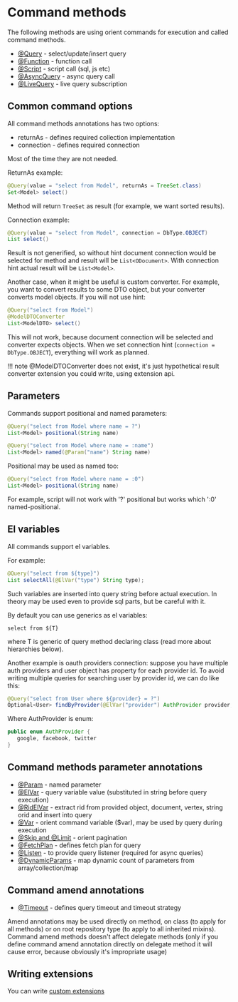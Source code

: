 # Command methods

The following methods are using orient commands for execution and called command methods.

* [@Query](command/query.md)  - select/update/insert query
* [@Function](command/function.md) - function call
* [@Script](command/script.md) - script call (sql, js etc)
* [@AsyncQuery](command/asyncquery.md) - async query call
* [@LiveQuery](command/livequery.md) - live query subscription

## Common command options

All command methods annotations has two options:

* returnAs - defines required collection implementation
* connection - defines required connection

Most of the time they are not needed.

ReturnAs example:

```java
@Query(value = "select from Model", returnAs = TreeSet.class)
Set<Model> select()
```

Method will return `TreeSet` as result (for example, we want sorted results).

Connection example:

```java
@Query(value = "select from Model", connection = DbType.OBJECT)
List select()
```

Result is not generified, so without hint document connection would be selected for method and result will be
`List<ODocument>`. With connection hint actual result will be `List<Model>`.

Another case, when it might be useful is custom converter. For example, you want to convert results to some DTO object, but your converter converts model objects. If you will not use hint:

```java
@Query("select from Model")
@ModelDTOConverter
List<ModelDTO> select()
```
This will not work, because document connection will be selected and converter expects objects. 
When we set connection hint (`connection = DbType.OBJECT`), everything will work as planned.

!!! note 
    @ModelDTOConverter does not exist, it's just hypothetical result converter extension you could write, using extension api.

## Parameters

Commands support positional and named parameters:

```java
@Query("select from Model where name = ?")
List<Model> positional(String name)

@Query("select from Model where name = :name")
List<Model> named(@Param("name") String name)
```

Positional may be used as named too:
```java
@Query("select from Model where name = :0")
List<Model> positional(String name)
```

For example, script will not work with '?' positional but works which ':0' named-positional.

## El variables

All commands support el variables.

For example:

```java
@Query("select from ${type}")
List selectAll(@ElVar("type") String type);
```

Such variables are inserted into query string before actual execution.
In theory may be used even to provide sql parts, but be careful with it.

By default you can use generics as el variables:

```
select from ${T}
```

where T is generic of query method declaring class (read more about hierarchies below).

Another example is oauth providers connection: suppose you have multiple auth providers and user object has property for each provider id. To avoid writing multiple queries for searching user by provider id, we can do like this:

```java
@Query("select from User where ${provider} = ?")
Optional<User> findByProvider(@ElVar("provider") AuthProvider provider, String providerId);
```

Where AuthProvider is enum:

```java
public enum AuthProvider {
   google, facebook, twitter
}
```

## Command methods parameter annotations

* [@Param](command/param/param.md) - named parameter
* [@ElVar](command/param/elvar.md) - query variable value (substituted in string before query execution)
* [@RidElVar](command/param/ridelvar.md) - extract rid from provided object, document, vertex, string orid and insert into query
* [@Var](command/param/var.md) - orient command variable ($var), may be used by query during execution
* [@Skip and @Limit](command/param/pagination.md) - orient pagination
* [@FetchPlan](command/param/fetchplan.md) - defines fetch plan for query
* [@Listen](command/param/listen.md) - to provide query listener (required for async queries)
* [@DynamicParams](command/param/dynamic.md) - map dynamic count of parameters from array/collection/map

## Command amend annotations

* [@Timeout](command/amend/timeout.md) - defines query timeout and timeout strategy

Amend annotations may be used directly on method, on class (to apply for all methods) or on root repository type (to apply to all inherited mixins).
Command amend methods doesn't affect delegate methods (only if you define command amend annotation directly on delegate method it will cause error, because obviously it's impropriate usage)

## Writing extensions

You can write [custom extensions](commandinternals.md)